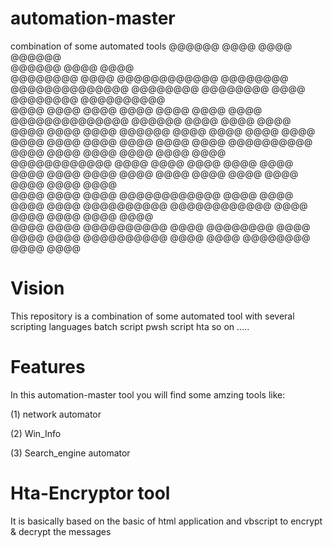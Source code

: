 # automation-master
combination of some automated tools
          @@@@@@                    @@@@                                                  @@@@  @@@@@@                          
          @@@@@@                  @@@@                                                  @@@@                                    
        @@@@@@@@    @@@@    @@@@@@@@@@@@    @@@@@@@@    @@@@@@@@@@@@@@      @@@@@@@@  @@@@@@@@  @@@@    @@@@@@@@    @@@@@@@@@@  
      @@@@  @@@@    @@@@    @@@@  @@@@    @@@@  @@@@    @@@@@@@@@@@@@@  @@@@@@  @@@@    @@@@    @@@@  @@@@  @@@@    @@@@  @@@@@@
    @@@@    @@@@  @@@@    @@@@  @@@@    @@@@    @@@@  @@@@  @@@@  @@@@    @@@@@@@@@@  @@@@    @@@@  @@@@    @@@@  @@@@    @@@@  
    @@@@@@@@@@@@  @@@@    @@@@  @@@@    @@@@    @@@@  @@@@  @@@@  @@@@  @@@@    @@@@  @@@@    @@@@  @@@@    @@@@  @@@@    @@@@  
  @@@@      @@@@  @@@@  @@@@@@@@@@@@    @@@@  @@@@    @@@@  @@@@  @@@@@@@@@@  @@@@@@@@@@@@    @@@@  @@@@  @@@@    @@@@    @@@@  
@@@@        @@@@  @@@@@@@@@@    @@@@    @@@@@@@@    @@@@  @@@@  @@@@    @@@@@@@@@@    @@@@  @@@@    @@@@@@@@    @@@@    @@@@    

# Vision
This repository is a combination of some automated tool with several scripting languages
batch script
pwsh script
hta
so on .....

# Features

In this automation-master tool you will find some amzing tools 
like:

(1) network automator


(2) Win_Info


(3) Search_engine automator

# Hta-Encryptor tool
It is basically based on the basic of html application and vbscript to encrypt & decrypt the messages
